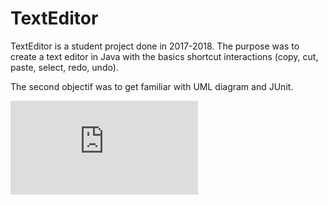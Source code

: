 # TextEditor

TextEditor is a student project done in 2017-2018.
The purpose was to create a text editor in Java with the basics shortcut interactions (copy, cut, paste, select, redo, undo).

The second objectif was to get familiar with UML diagram and JUnit.

![screenshot](https://github.com/Hyanaki/Text_editor/version2.pdf)
